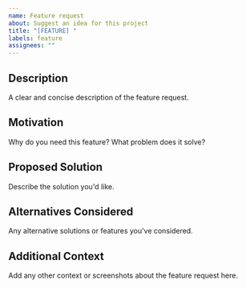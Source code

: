 ```yaml
---
name: Feature request
about: Suggest an idea for this project
title: "[FEATURE] "
labels: feature
assignees: ""
---
```


## Description
A clear and concise description of the feature request.

## Motivation
Why do you need this feature? What problem does it solve?

## Proposed Solution
Describe the solution you'd like.

## Alternatives Considered
Any alternative solutions or features you’ve considered.

## Additional Context
Add any other context or screenshots about the feature request here.
